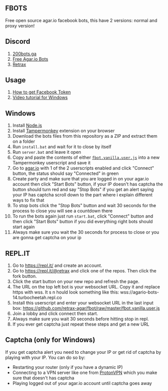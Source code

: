 ## FBOTS
Free open source agar.io facebook bots, this have 2 versions: normal and proxy version!

## Discord
1. [200bots.ga](http://200bots.ga)
2. [Free Agar.io Bots](https://discord.gg/SDMNEcJ)
3. [Retrax](https://discord.gg/AVzgvpS)

## Usage
1. [How to get Facebook Token](https://www.youtube.com/watch?v=Sjtb_OHP2tE)
2. [Video tutorial for Windows](https://youtu.be/qnFnkmkh2VQ)


## Windows
1. Install [Node.js](https://nodejs.org)
2. Install [Tampermonkey](https://chrome.google.com/webstore/detail/tampermonkey/dhdgffkkebhmkfjojejmpbldmpobfkfo) extension on your browser
3. Download the bots files from this repository as a ZIP and extract them on a folder
4. Run `install.bat` and wait for it to close by itself
5. Run `server.bat` and leave it open
6. Copy and paste the contents of either [`fbot.vanilla.user.js`](https://github.com/retrax-agar/fbot/raw/master/fbot.vanilla.user.js)
into a new Tampermonkey userscript and save it
7. Go to [agar.io](https://agar.io) with 1 of the 2 userscripts enabled and click "Connect" button, the status should say "Connected" in green
8. Create party and make sure that you are logged in on your agar.io account then click "Start Bots" button, if your IP doesn't has captcha the button should turn red and say "Stop Bots" if you get an alert saying your IP has captcha scroll down to the part where i explain different ways to fix that
9. To stop bots click the "Stop Bots" button and wait 30 seconds for the process to close you will see a countdown there
10. To run the bots again just run `start.bat`, click "Connect" button and then click "Start Bots" button if you did everything right bots should start again
11. Always make sure you wait the 30 seconds for process to close or you are gonna get captcha on your ip

## REPL.IT
1. Go to https://repl.it/ and create an account.
2. Go to https://repl.it/@retrax and click one of the repos. Then click the fork button.
3. Click the start button on your new repo and refresh the page.
4. The URL on the top left bot is your websocket URL. Copy it and replace https with wss. It s n hould look something like this: wss://agario-bots-14.turbocheetah.repl.co
5. Install this userscript and enter your websocket URL in the last input box: https://github.com/retrax-agar/fbot/raw/master/fbot.vanilla.user.js
6. Join a lobby and click connect then start.
7. Always make sure you wait 30 seconds before hitting stop in repl.
8. If you ever get captcha just repeat these steps and get a new URL


## Captcha (only for Windows)
If you get captcha alert you need to change your IP or get rid of captcha by playing with your IP. You can do so by:
- Restarting your router (only if you have a dynamic IP)
- Connecting to a VPN server like one from [ProtonVPN](https://protonvpn.com) which you make sure that doesn't has captcha
- Playing logged out of your agar.io account until captcha goes away
